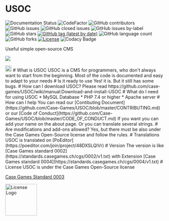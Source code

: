 # USOC
![Documentation Status](https://readthedocs.org/projects/usoc/badge/?version=latest)
![CodeFactor](https://www.codefactor.io/repository/github/case-games/usoc/badge/master)
![GitHub contributors](https://img.shields.io/github/contributors/Case-Games/USOC)
![GitHub issues](https://img.shields.io/github/issues/Case-Games/USOC)
![GitHub closed issues](https://img.shields.io/github/issues-closed-raw/Case-Games/USOC)
![GitHub issues by-label](https://img.shields.io/github/issues/Case-Games/USOC/bug)
![GitHub stars](https://img.shields.io/github/stars/Case-Games/USOC)
[![GitHub tag (latest by date)](https://img.shields.io/github/v/tag/Case-Games/USOC?label=Latest%20Version)](https://github.com/Case-Games/USOC/releases)
![GitHub language count](https://img.shields.io/github/languages/count/Case-Games/USOC)
![GitHub forks](https://img.shields.io/github/forks/Case-Games/USOC)
[![License](https://img.shields.io/badge/License-Case%20Games%20Open--Source%20License-important)](https://standards.casegames.ch/cgs/0003/v1.txt)
![Codacy Badge](https://app.codacy.com/project/badge/Grade/9c5f474aa55e4eb1a63729a4692aaf90)


Useful simple open-source CMS

![](https://img.shields.io/badge/Version%20in%20developement%20in%20this%20branch-Pb2.4Bfx0-blue)

<img src="https://i.imgur.com/MZ0hJxm.png" height="20" />
# What is USOC
USOC is a CMS for programmers, who don't always want to start from the beginning. Most of the code is documented and easy to adapt to your needs
# Is it ready to use
Yes! it is. But it still has some bugs.
# How can I download USOC?
Please read https://github.com/case-games/USOC/wiki/manual:Download-and-install-USOC
# What do I need for using USOC
* MySQL Database
* PHP 7.4 or higher
* Apache server
# How can I help
You can read our [Contibuting Document](https://github.com/Case-Games/USOC/blob/master/CONTRIBUTING.md) or our [Code of Conduct](https://github.com/Case-Games/USOC/blob/master/CODE_OF_CONDUCT.md)
If you want you can add your name on the about page.
Or you can translate several strings.
# Are modifications and add-ons allowed?
Yes, but there must be also under the Case Games Open-Source license and follow the rules.
# Translations
USOC is translated on [PoEditor](https://poeditor.com/join/project/48DXSLQlVr)
# Version
The version is like [Case Games standard 0002](https://standards.casegames.ch/cgs/0002/v1.txt) with Extension [Case Games standard 0004](https://standards.casegames.ch/cgs/0004/v1.txt)
# License
USOC is under the Case Games Open-Source license

[Case Games Standard 0003](https://standards.casegames.ch/cgs/0003/v1.txt)

<img src="https://casegames.ch/license/os/v1.png" alt="License Logo" width="100" data-canonical-src="https://casegames.ch/license/os/v1.png">
